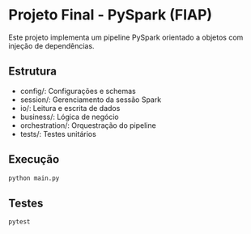 # Projeto Final - PySpark (FIAP)

Este projeto implementa um pipeline PySpark orientado a objetos com injeção de dependências.

## Estrutura
- config/: Configurações e schemas
- session/: Gerenciamento da sessão Spark
- io/: Leitura e escrita de dados
- business/: Lógica de negócio
- orchestration/: Orquestração do pipeline
- tests/: Testes unitários

## Execução
```bash
python main.py
```

## Testes
```bash
pytest
```
